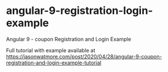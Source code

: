 # angular-9-registration-login-example

Angular 9 - coupon Registration and Login Example

Full tutorial with example available at https://jasonwatmore.com/post/2020/04/28/angular-9-coupon-registration-and-login-example-tutorial